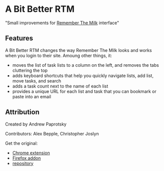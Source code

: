 A Bit Better RTM
================

"Small improvements for [Remember The Milk][rtm] interface"

Features
--------

A Bit Better RTM changes the way Remember The Milk looks and works when you login to their site. Amoung other things, it:

* moves the list of task lists to a column on the left, and removes the tabs cluttering the top
* adds keyboard shortcuts that help you quickly navigate lists, add list, move tasks, and search
* adds a task count next to the name of each list
* provides a unique URL for each list and task that you can bookmark or paste into an email


Attribution
-----------

Created by Andrew Paprotsky

Contributors: Alex Bepple, Christopher Joslyn

Get the original:

* [Chrome extension](https://chrome.google.com/webstore/detail/glcdefibajbglmeelclffdbakgjjjopc)
* [Firefox addon](https://addons.mozilla.org/en-us/firefox/addon/a-bit-better-rtm/)
* [repository](http://code.google.com/p/abitbetterrtm/)


[rtm]: http://www.rememberthemilk.com/


